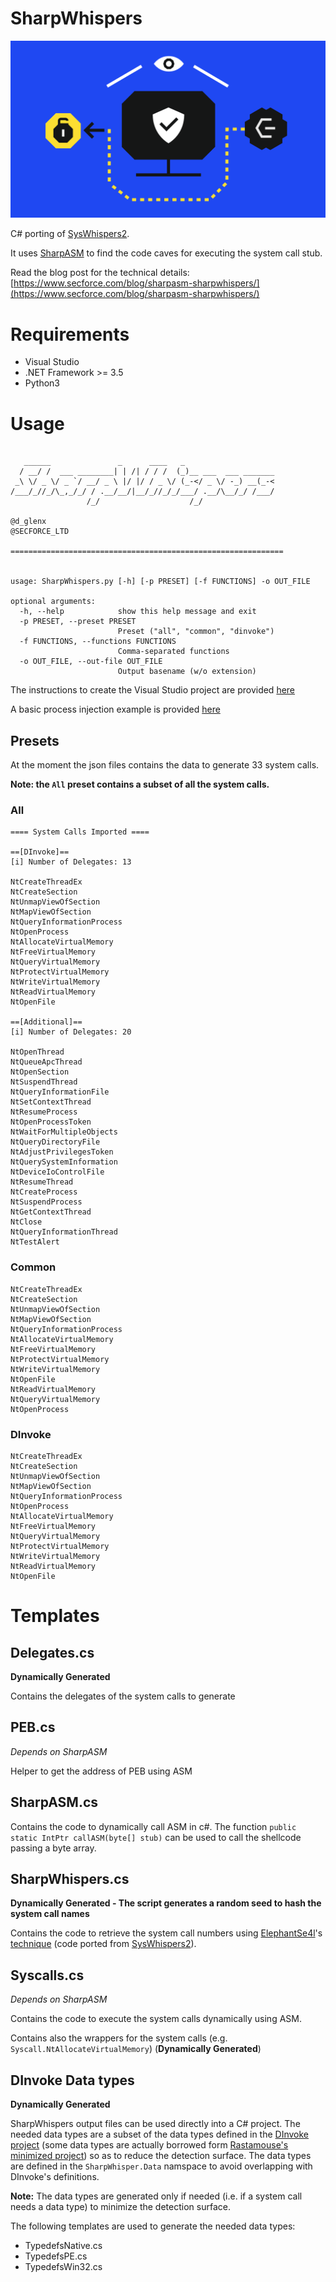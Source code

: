 # SharpWhispers

![LOGO](logo.png)

C# porting of [SysWhispers2](https://github.com/jthuraisamy/SysWhispers2).

It uses [SharpASM](https://github.com/SECFORCE/SharpASM) to find the code caves for executing the system call stub.

Read the blog post for the technical details: [https://www.secforce.com/blog/sharpasm-sharpwhispers/](https://www.secforce.com/blog/sharpasm-sharpwhispers/)



# Requirements

- Visual Studio
- .NET Framework >= 3.5
- Python3


# Usage

```

   ______               _      ____   _                    
  / __/ /  ___ ________| | /| / / /  (_)__ ___  ___ _______
 _\ \/ _ \/ _ `/ __/ _ \ |/ |/ / _ \/ (_-</ _ \/ -_) __(_-<
/___/_//_/\_,_/_/ / .__/__/|__/_//_/_/___/ .__/\__/_/ /___/
                 /_/                    /_/                

@d_glenx
@SECFORCE_LTD

=============================================================


usage: SharpWhispers.py [-h] [-p PRESET] [-f FUNCTIONS] -o OUT_FILE

optional arguments:
  -h, --help            show this help message and exit
  -p PRESET, --preset PRESET
                        Preset ("all", "common", "dinvoke")
  -f FUNCTIONS, --functions FUNCTIONS
                        Comma-separated functions
  -o OUT_FILE, --out-file OUT_FILE
                        Output basename (w/o extension)

```

The instructions to create the Visual Studio project are provided [here](./examples/Usage.md)

A basic process injection example is provided [here](./examples/BasicProcessInjection.md)

## Presets

At the moment the json files contains the data to generate 33 system calls.

**Note: the `All` preset contains a subset of all the system calls.**

### All

```
==== System Calls Imported ====

==[DInvoke]==
[i] Number of Delegates: 13

NtCreateThreadEx
NtCreateSection
NtUnmapViewOfSection
NtMapViewOfSection
NtQueryInformationProcess
NtOpenProcess
NtAllocateVirtualMemory
NtFreeVirtualMemory
NtQueryVirtualMemory
NtProtectVirtualMemory
NtWriteVirtualMemory
NtReadVirtualMemory
NtOpenFile

==[Additional]==
[i] Number of Delegates: 20

NtOpenThread
NtQueueApcThread
NtOpenSection
NtSuspendThread
NtQueryInformationFile
NtSetContextThread
NtResumeProcess
NtOpenProcessToken
NtWaitForMultipleObjects
NtQueryDirectoryFile
NtAdjustPrivilegesToken
NtQuerySystemInformation
NtDeviceIoControlFile
NtResumeThread
NtCreateProcess
NtSuspendProcess
NtGetContextThread
NtClose
NtQueryInformationThread
NtTestAlert
```

### Common

```
NtCreateThreadEx
NtCreateSection
NtUnmapViewOfSection
NtMapViewOfSection
NtQueryInformationProcess
NtAllocateVirtualMemory
NtFreeVirtualMemory
NtProtectVirtualMemory
NtWriteVirtualMemory
NtOpenFile
NtReadVirtualMemory
NtQueryVirtualMemory
NtOpenProcess
```

### DInvoke

```
NtCreateThreadEx
NtCreateSection
NtUnmapViewOfSection
NtMapViewOfSection
NtQueryInformationProcess
NtOpenProcess
NtAllocateVirtualMemory
NtFreeVirtualMemory
NtQueryVirtualMemory
NtProtectVirtualMemory
NtWriteVirtualMemory
NtReadVirtualMemory
NtOpenFile
```





# Templates

## Delegates.cs

**Dynamically Generated**

Contains the delegates of the system calls to generate

## PEB.cs

*Depends on SharpASM*

Helper to get the address of PEB using ASM 

## SharpASM.cs

Contains the code to dynamically call ASM in c#.
The function `public static IntPtr callASM(byte[] stub)` can be used to call the shellcode passing a byte array.

## SharpWhispers.cs

**Dynamically Generated - The script generates a random seed to hash the system call names**

Contains the code to retrieve the system call numbers using [ElephantSe4l](https://twitter.com/elephantse4l)'s [technique](https://www.crummie5.club/freshycalls/) (code ported from [SysWhispers2](https://github.com/jthuraisamy/SysWhispers2)).

## Syscalls.cs

*Depends on SharpASM*

Contains the code to execute the system calls dynamically using ASM.

Contains also the wrappers for the system calls (e.g. `Syscall.NtAllocateVirtualMemory`) (**Dynamically Generated**)


## DInvoke Data types

**Dynamically Generated**

SharpWhispers output files can be used directly into a C# project. The needed data types are a subset of the data types defined in the [DInvoke project](https://github.com/TheWover/DInvoke/tree/main/DInvoke/DInvoke) (some data types are actually borrowed form [Rastamouse's minimized project](https://github.com/rasta-mouse/DInvoke)) so as to reduce the detection surface. The data types are defined in the `SharpWhisper.Data` namspace to avoid overlapping with DInvoke's definitions.


**Note:** The data types are generated only if needed (i.e. if a system call needs a data type) to minimize the detection surface.


The following templates are used to generate the needed data types:

- TypedefsNative.cs
- TypedefsPE.cs
- TypedefsWin32.cs

